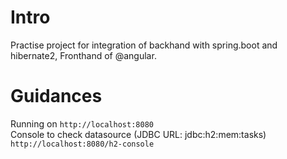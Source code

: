 # Intro
Practise project for integration of backhand with spring.boot and hibernate2, Fronthand of @angular.

# Guidances

Running on `http://localhost:8080`    
Console to check datasource (JDBC URL: jdbc:h2:mem:tasks)
`http://localhost:8080/h2-console`